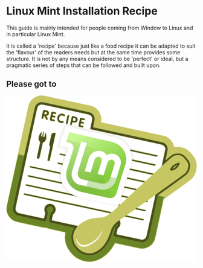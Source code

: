 # Linux Mint Installation Recipe
This guide is mainly intended for people coming from Window to Linux and in particular Linux Mint.

It is called a 'recipe' because just like a food recipe it can be adapted to suit the 'flavour' of the readers needs but at the same time provides some structure. It is not by any means considered to be 'perfect' or ideal, but a pragmatic series of steps that can be followed and built upon.

## Please got to


<a href="https://github.com/appijumbo/linux_mint_installation_recipe/wiki/Table-of-Contents"><img src="mint_rec_1.png" width="800"></a>
